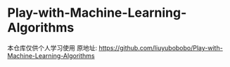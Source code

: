 # Play-with-Machine-Learning-Algorithms

本仓库仅供个人学习使用
原地址: <a href="https://github.com/liuyubobobo/Play-with-Machine-Learning-Algorithms">https://github.com/liuyubobobo/Play-with-Machine-Learning-Algorithms</a>
